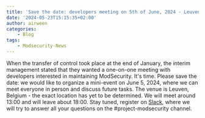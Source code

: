 ```yaml
---
title: 'Save the date: developers meeting on 5th of June, 2024 - Leuven, Belgium'
date: '2024-05-23T15:15:35+02:00'
author: airween
categories:
    - Blog
tags:
    - Modsecurity-News
---
```


When the transfer of control took place at the end of January, the interim management stated that they wanted a one-on-one meeting with developers interested in maintaining ModSecurity. It's time. Please save the date: we would like to organize a mini-event on June 5, 2024, where we can meet everyone in person and discuss future tasks. The venue is Leuven, Belgium - the exact location has yet to be determined. We will meet around 13:00 and will leave about 18:00. Stay tuned, register on [Slack](https://owasp.slack.com), where we will try to answer all your questions on the #project-modsecurity channel.